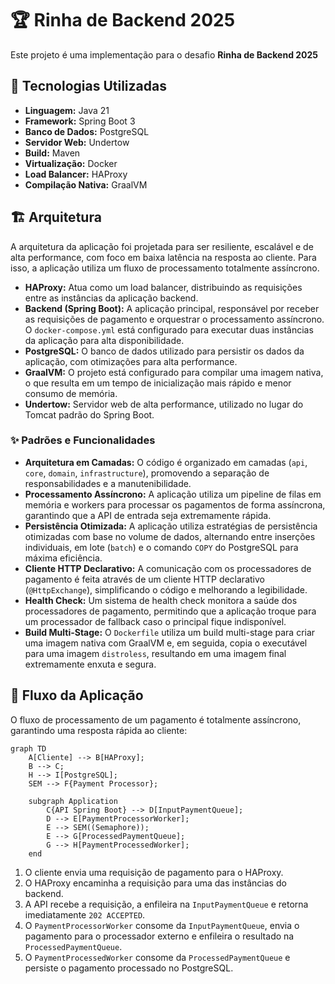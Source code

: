 # 🏆 Rinha de Backend 2025

Este projeto é uma implementação para o desafio **Rinha de Backend 2025**

## 🚀 Tecnologias Utilizadas

- **Linguagem:** Java 21
- **Framework:** Spring Boot 3
- **Banco de Dados:** PostgreSQL
- **Servidor Web:** Undertow
- **Build:** Maven
- **Virtualização:** Docker
- **Load Balancer:** HAProxy
- **Compilação Nativa:** GraalVM

## 🏗️ Arquitetura

A arquitetura da aplicação foi projetada para ser resiliente, escalável e de alta performance, com foco em baixa latência na resposta ao cliente. Para isso, a aplicação utiliza um fluxo de processamento totalmente assíncrono.

- **HAProxy:** Atua como um load balancer, distribuindo as requisições entre as instâncias da aplicação backend.
- **Backend (Spring Boot):** A aplicação principal, responsável por receber as requisições de pagamento e orquestrar o processamento assíncrono. O `docker-compose.yml` está configurado para executar duas instâncias da aplicação para alta disponibilidade.
- **PostgreSQL:** O banco de dados utilizado para persistir os dados da aplicação, com otimizações para alta performance.
- **GraalVM:** O projeto está configurado para compilar uma imagem nativa, o que resulta em um tempo de inicialização mais rápido e menor consumo de memória.
- **Undertow:** Servidor web de alta performance, utilizado no lugar do Tomcat padrão do Spring Boot.

### ✨ Padrões e Funcionalidades

- **Arquitetura em Camadas:** O código é organizado em camadas (`api`, `core`, `domain`, `infrastructure`), promovendo a separação de responsabilidades e a manutenibilidade.
- **Processamento Assíncrono:** A aplicação utiliza um pipeline de filas em memória e workers para processar os pagamentos de forma assíncrona, garantindo que a API de entrada seja extremamente rápida.
- **Persistência Otimizada:** A aplicação utiliza estratégias de persistência otimizadas com base no volume de dados, alternando entre inserções individuais, em lote (`batch`) e o comando `COPY` do PostgreSQL para máxima eficiência.
- **Cliente HTTP Declarativo:** A comunicação com os processadores de pagamento é feita através de um cliente HTTP declarativo (`@HttpExchange`), simplificando o código e melhorando a legibilidade.
- **Health Check:** Um sistema de health check monitora a saúde dos processadores de pagamento, permitindo que a aplicação troque para um processador de fallback caso o principal fique indisponível.
- **Build Multi-Stage:** O `Dockerfile` utiliza um build multi-stage para criar uma imagem nativa com GraalVM e, em seguida, copia o executável para uma imagem `distroless`, resultando em uma imagem final extremamente enxuta e segura.

## 🌊 Fluxo da Aplicação

O fluxo de processamento de um pagamento é totalmente assíncrono, garantindo uma resposta rápida ao cliente:

```mermaid
graph TD
    A[Cliente] --> B[HAProxy];
    B --> C;
    H --> I[PostgreSQL];
    SEM --> F{Payment Processor};

    subgraph Application
        C{API Spring Boot} --> D[InputPaymentQueue];
        D --> E[PaymentProcessorWorker];
        E --> SEM((Semaphore));
        E --> G[ProcessedPaymentQueue];
        G --> H[PaymentProcessedWorker];
    end
```

1.  O cliente envia uma requisição de pagamento para o HAProxy.
2.  O HAProxy encaminha a requisição para uma das instâncias do backend.
3.  A API recebe a requisição, a enfileira na `InputPaymentQueue` e retorna imediatamente `202 ACCEPTED`.
4.  O `PaymentProcessorWorker` consome da `InputPaymentQueue`, envia o pagamento para o processador externo e enfileira o resultado na `ProcessedPaymentQueue`.
5.  O `PaymentProcessedWorker` consome da `ProcessedPaymentQueue` e persiste o pagamento processado no PostgreSQL.